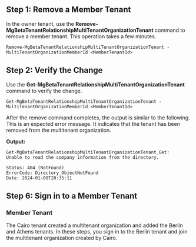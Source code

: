 ## Step 1: Remove a Member Tenant

In the owner tenant, use the **Remove-MgBetaTenantRelationshipMultiTenantOrganizationTenant** command to remove a member tenant. This operation takes a few minutes.

```
Remove-MgBetaTenantRelationshipMultiTenantOrganizationTenant -MultiTenantOrganizationMemberId <MemberTenantId>
```

## Step 2: Verify the Change

Use the **Get-MgBetaTenantRelationshipMultiTenantOrganizationTenant** command to verify the change.

```
Get-MgBetaTenantRelationshipMultiTenantOrganizationTenant -MultiTenantOrganizationMemberId <MemberTenantId>
```

After the remove command completes, the output is similar to the following. This is an expected error message. It indicates that the tenant has been removed from the multitenant organization.

**Output:**
```
Get-MgBetaTenantRelationshipMultiTenantOrganizationTenant_Get:
Unable to read the company information from the directory.

Status: 404 (NotFound)
ErrorCode: Directory_ObjectNotFound
Date: 2024-01-08T20:35:11
```

## Step 6: Sign in to a Member Tenant

### Member Tenant

The Cairo tenant created a multitenant organization and added the Berlin and Athens tenants. In these steps, you sign in to the Berlin tenant and join the multitenant organization created by Cairo.